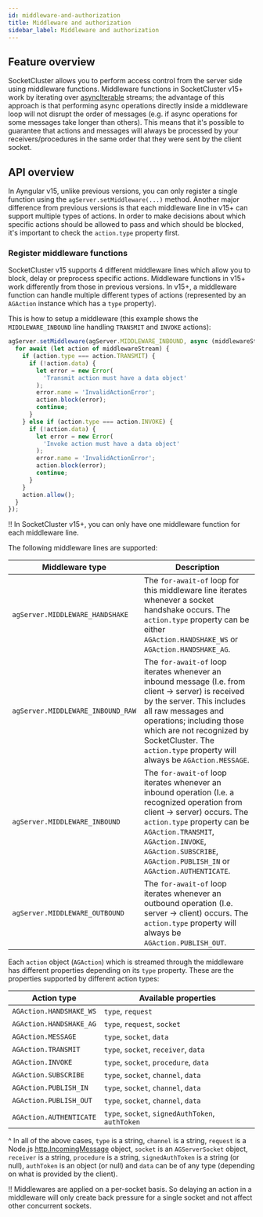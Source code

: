 ```yaml
---
id: middleware-and-authorization
title: Middleware and authorization
sidebar_label: Middleware and authorization
---
```


## Feature overview

SocketCluster allows you to perform access control from the server side using middleware functions.
Middleware functions in SocketCluster v15+ work by iterating over [asyncIterable](https://developer.mozilla.org/en-US/docs/Web/JavaScript/Reference/Statements/for-await...of#Iterating_over_async_iterables) streams; the advantage of this approach is that performing async operations directly inside a middleware loop will not disrupt the order of messages (e.g. if async operations for some messages take longer than others). This means that it's possible to guarantee that actions and messages will always be processed by your receivers/procedures in the same order that they were sent by the client socket.

## API overview

In Ayngular v15, unlike previous versions, you can only register a single function using the `agServer.setMiddleware(...)` method.
Another major difference from previous versions is that each middleware line in v15+ can support multiple types of actions. In order to make decisions about which specific actions should be allowed to pass and which should be blocked, it's important to check the `action.type` property first.

### Register middleware functions

SocketCluster v15 supports 4 different middleware lines which allow you to block, delay or preprocess specific actions. Middleware functions in v15+ work differently from those in previous versions. In v15+, a middleware function can handle multiple different types of actions (represented by an `AGAction` instance which has a `type` property).

This is how to setup a middleware (this example shows the `MIDDLEWARE_INBOUND` line handling `TRANSMIT` and `INVOKE` actions):

```js
agServer.setMiddleware(agServer.MIDDLEWARE_INBOUND, async (middlewareStream) => {
  for await (let action of middlewareStream) {
    if (action.type === action.TRANSMIT) {
      if (!action.data) {
        let error = new Error(
          'Transmit action must have a data object'
        );
        error.name = 'InvalidActionError';
        action.block(error);
        continue;
      }
    } else if (action.type === action.INVOKE) {
      if (!action.data) {
        let error = new Error(
          'Invoke action must have a data object'
        );
        error.name = 'InvalidActionError';
        action.block(error);
        continue;
      }
    }
    action.allow();
  }
});
```

!! In SocketCluster v15+, you can only have one middleware function for each middleware line.

The following middleware lines are supported:

| Middleware type | Description |
|------------------------|------------------------------------------------------------------------------------------------------------------------------------------------------------------------------------------------------------------------------------------------------------------------------------------|
| `agServer.MIDDLEWARE_HANDSHAKE` | The `for-await-of` loop for this middleware line iterates whenever a socket handshake occurs. The `action.type` property can be either `AGAction.HANDSHAKE_WS` or `AGAction.HANDSHAKE_AG`. |
| `agServer.MIDDLEWARE_INBOUND_RAW` | The `for-await-of` loop iterates whenever an inbound message (I.e. from client -> server) is received by the server. This includes all raw messages and operations; including those which are not recognized by SocketCluster. The `action.type` property will always be `AGAction.MESSAGE`. |
| `agServer.MIDDLEWARE_INBOUND` | The `for-await-of` loop iterates whenever an inbound operation (I.e. a recognized operation from client -> server) occurs. The `action.type` property can be `AGAction.TRANSMIT`, `AGAction.INVOKE`, `AGAction.SUBSCRIBE`, `AGAction.PUBLISH_IN` or `AGAction.AUTHENTICATE`. |
| `agServer.MIDDLEWARE_OUTBOUND` | The `for-await-of` loop iterates whenever an outbound operation (I.e. server -> client) occurs. The `action.type` property will always be `AGAction.PUBLISH_OUT`. |

Each `action` object (`AGAction`) which is streamed through the middleware has different properties depending on its `type` property. These are the properties supported by different action types:

| Action type | Available properties |
|-------------------------|------------------------------------------------------|
| `AGAction.HANDSHAKE_WS` | `type`, `request` |
| `AGAction.HANDSHAKE_AG` | `type`, `request`, `socket` |
| `AGAction.MESSAGE` | `type`, `socket`, `data` |
| `AGAction.TRANSMIT` | `type`, `socket`, `receiver`, `data` |
| `AGAction.INVOKE` | `type`, `socket`, `procedure`, `data` |
| `AGAction.SUBSCRIBE` | `type`, `socket`, `channel`, `data` |
| `AGAction.PUBLISH_IN` | `type`, `socket`, `channel`, `data` |
| `AGAction.PUBLISH_OUT` | `type`, `socket`, `channel`, `data` |
| `AGAction.AUTHENTICATE` | `type`, `socket`, `signedAuthToken`, `authToken` |

^ In all of the above cases, `type` is a string, `channel` is a string, `request` is a Node.js [http.IncomingMessage](https://nodejs.org/api/http.html#http_class_http_incomingmessage) object, `socket` is an `AGServerSocket` object, `receiver` is a string, `procedure` is a string, `signedAuthToken` is a string (or null), `authToken` is an object (or null) and `data` can be of any type (depending on what is provided by the client).

!! Middlewares are applied on a per-socket basis. So delaying an action in a middleware will only create back pressure for a single socket and not affect other concurrent sockets.
